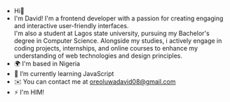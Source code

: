 - Hi👋
-  I'm David! I'm a frontend developer with a passion for creating engaging and interactive user-friendly interfaces.<br>
I'm also a student at Lagos state university, pursuing my Bachelor's degree in Computer Science. Alongside my studies, i actively engage in coding projects, internships, and online courses to enhance my understanding of web technologies and design principles. 
- 🌍 I'm based in Nigeria
- 🧠 I’m currently learning JavaScript
- ✉️ You can contact me at oreoluwadavid08@gmail.com
- ⚡ I'm HIM!

<!---
David2K20/David2K20 is a ✨ special ✨ repository because its `README.md` (this file) appears on your GitHub profile.
You can click the Preview link to take a look at your changes.
--->
